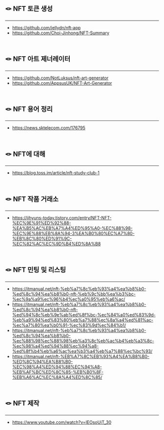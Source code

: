 ## 🪢 NFT 토큰 생성
***
- https://github.com/jellydn/nft-app
- https://github.com/Choi-Jinhong/NFT-Summary

<br>

## 🪢 NFT 아트 제너레이터
***
- https://github.com/NotLuksus/nft-art-generator
- https://github.com/AppsusUK/NFT-Art-Generator
<br>

## 🪢 NFT 용어 정리
***
- https://news.sktelecom.com/176795
<br>

## 🪢 NFT에 대해
***
- https://blog.toss.im/article/nft-study-club-1
<br>

## 🪢 NFT 작품 거래소
***
- https://jihyuns-today.tistory.com/entry/NFT-NFT-%EC%9E%91%ED%92%88-%EA%B5%AC%EB%A7%A4%ED%95%A0-%EC%88%98-%EC%9E%88%EB%8A%94-3%EA%B0%80%EC%A7%80-%EB%8C%80%ED%91%9C-%EC%82%AC%EC%9D%B4%ED%8A%B8

<br>

## 🪢 NFT 민팅 및 리스팅
***
- https://itmanual.net/nft-%eb%a7%8c%eb%93%a4%ea%b8%b0-%ed%8c%94%ea%b8%b0-nft-%eb%9c%bb%ea%b3%bc-%ec%9a%a9%ec%96%b4%ec%a0%95%eb%a6%ac/
- https://itmanual.net/nft-%eb%a7%8c%eb%93%a4%ea%b8%b0-%ed%8c%94%ea%b8%b0-nft-%ed%94%8c%eb%9e%ab%ed%8f%bc-%ec%84%a0%ed%83%9d-%eb%a9%94%ed%83%80%eb%a7%88%ec%8a%a4%ed%81%ac-%ec%a7%80%ea%b0%91-%ec%83%9d%ec%84%b1/
- https://itmanual.net/nft-%eb%a7%8c%eb%93%a4%ea%b8%b0-%ed%8c%94%ea%b8%b0-%ec%88%98%ec%88%98%eb%a3%8c%eb%ac%b4%eb%a3%8c-%ec%98%a4%ed%94%88%ec%94%a8-%ed%8f%b4%eb%a6%ac%ea%b3%a4%eb%a7%88%ec%bc%93/
- https://itmanual.net/nft-%EB%A7%8C%EB%93%A4%EA%B8%B0-%ED%8C%94%EA%B8%B0-%EC%98%A4%ED%94%88%EC%94%A8-%EB%AF%BC%ED%8C%85-%EB%B0%8F-%EB%A6%AC%EC%8A%A4%ED%8C%85/
<br>

## 🪢 NFT 제작
***
- https://www.youtube.com/watch?v=IEOsoUiT_30

<br>
